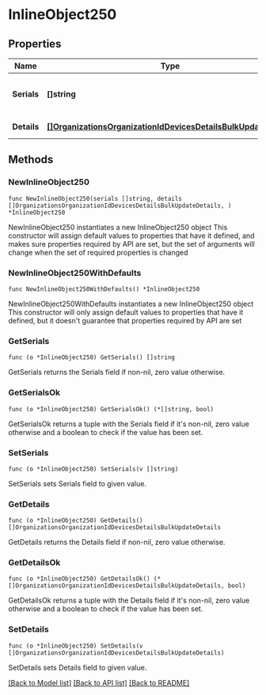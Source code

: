# InlineObject250

## Properties

Name | Type | Description | Notes
------------ | ------------- | ------------- | -------------
**Serials** | **[]string** | A list of serials of devices to update | 
**Details** | [**[]OrganizationsOrganizationIdDevicesDetailsBulkUpdateDetails**](OrganizationsOrganizationIdDevicesDetailsBulkUpdateDetails.md) | An array of details | 

## Methods

### NewInlineObject250

`func NewInlineObject250(serials []string, details []OrganizationsOrganizationIdDevicesDetailsBulkUpdateDetails, ) *InlineObject250`

NewInlineObject250 instantiates a new InlineObject250 object
This constructor will assign default values to properties that have it defined,
and makes sure properties required by API are set, but the set of arguments
will change when the set of required properties is changed

### NewInlineObject250WithDefaults

`func NewInlineObject250WithDefaults() *InlineObject250`

NewInlineObject250WithDefaults instantiates a new InlineObject250 object
This constructor will only assign default values to properties that have it defined,
but it doesn't guarantee that properties required by API are set

### GetSerials

`func (o *InlineObject250) GetSerials() []string`

GetSerials returns the Serials field if non-nil, zero value otherwise.

### GetSerialsOk

`func (o *InlineObject250) GetSerialsOk() (*[]string, bool)`

GetSerialsOk returns a tuple with the Serials field if it's non-nil, zero value otherwise
and a boolean to check if the value has been set.

### SetSerials

`func (o *InlineObject250) SetSerials(v []string)`

SetSerials sets Serials field to given value.


### GetDetails

`func (o *InlineObject250) GetDetails() []OrganizationsOrganizationIdDevicesDetailsBulkUpdateDetails`

GetDetails returns the Details field if non-nil, zero value otherwise.

### GetDetailsOk

`func (o *InlineObject250) GetDetailsOk() (*[]OrganizationsOrganizationIdDevicesDetailsBulkUpdateDetails, bool)`

GetDetailsOk returns a tuple with the Details field if it's non-nil, zero value otherwise
and a boolean to check if the value has been set.

### SetDetails

`func (o *InlineObject250) SetDetails(v []OrganizationsOrganizationIdDevicesDetailsBulkUpdateDetails)`

SetDetails sets Details field to given value.



[[Back to Model list]](../README.md#documentation-for-models) [[Back to API list]](../README.md#documentation-for-api-endpoints) [[Back to README]](../README.md)


